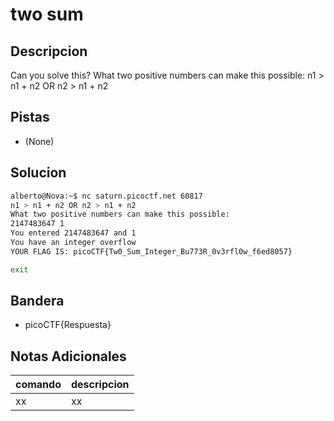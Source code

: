 # two sum

## Descripcion
Can you solve this? What two positive numbers can make this possible: n1 > n1 + n2 OR n2 > n1 + n2

## Pistas
* (None)

## Solucion 
```bash
alberto@Nova:~$ nc saturn.picoctf.net 60817
n1 > n1 + n2 OR n2 > n1 + n2 
What two positive numbers can make this possible: 
2147483647 1
You entered 2147483647 and 1
You have an integer overflow
YOUR FLAG IS: picoCTF{Tw0_Sum_Integer_Bu773R_0v3rfl0w_f6ed8057}

exit
```

## Bandera
* picoCTF{Respuesta}

## Notas Adicionales 
|comando|descripcion|
|---|---|
|xx|xx|
